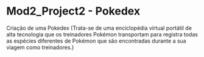 # Mod2_Project2 - Pokedex

Criação de uma Pokedex (Trata-se de uma enciclopédia virtual portátil de alta tecnologia que os treinadores Pokémon transportam para registra todas as espécies diferentes de Pokémon que são encontradas durante a sua viagem como treinadores.)   

